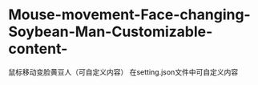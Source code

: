 # Mouse-movement-Face-changing-Soybean-Man-Customizable-content-
鼠标移动变脸黄豆人（可自定义内容）
在setting.json文件中可自定义内容
